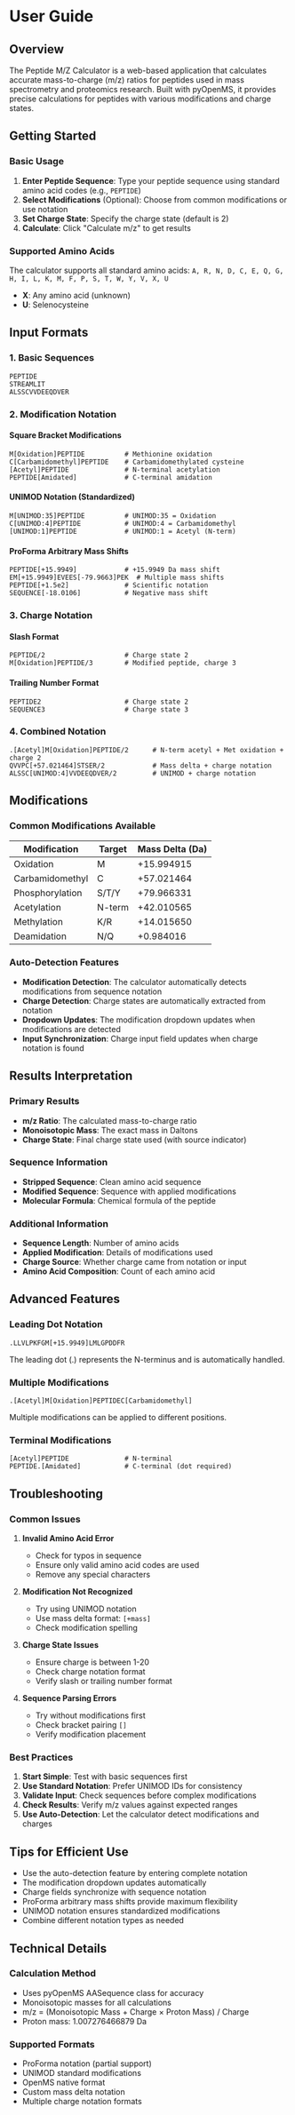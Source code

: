 # User Guide

## Overview

The Peptide M/Z Calculator is a web-based application that calculates accurate mass-to-charge (m/z) ratios for peptides used in mass spectrometry and proteomics research. Built with pyOpenMS, it provides precise calculations for peptides with various modifications and charge states.

## Getting Started

### Basic Usage

1. **Enter Peptide Sequence**: Type your peptide sequence using standard amino acid codes (e.g., `PEPTIDE`)
2. **Select Modifications** (Optional): Choose from common modifications or use notation
3. **Set Charge State**: Specify the charge state (default is 2)
4. **Calculate**: Click "Calculate m/z" to get results

### Supported Amino Acids

The calculator supports all standard amino acids:
`A, R, N, D, C, E, Q, G, H, I, L, K, M, F, P, S, T, W, Y, V, X, U`

- **X**: Any amino acid (unknown)
- **U**: Selenocysteine

## Input Formats

### 1. Basic Sequences
```
PEPTIDE
STREAMLIT
ALSSCVVDEEQDVER
```

### 2. Modification Notation

#### Square Bracket Modifications
```
M[Oxidation]PEPTIDE          # Methionine oxidation
C[Carbamidomethyl]PEPTIDE    # Carbamidomethylated cysteine
[Acetyl]PEPTIDE              # N-terminal acetylation
PEPTIDE[Amidated]            # C-terminal amidation
```

#### UNIMOD Notation (Standardized)
```
M[UNIMOD:35]PEPTIDE          # UNIMOD:35 = Oxidation
C[UNIMOD:4]PEPTIDE           # UNIMOD:4 = Carbamidomethyl
[UNIMOD:1]PEPTIDE            # UNIMOD:1 = Acetyl (N-term)
```

#### ProForma Arbitrary Mass Shifts
```
PEPTIDE[+15.9949]            # +15.9949 Da mass shift
EM[+15.9949]EVEES[-79.9663]PEK  # Multiple mass shifts
PEPTIDE[+1.5e2]              # Scientific notation
SEQUENCE[-18.0106]           # Negative mass shift
```

### 3. Charge Notation

#### Slash Format
```
PEPTIDE/2                    # Charge state 2
M[Oxidation]PEPTIDE/3        # Modified peptide, charge 3
```

#### Trailing Number Format
```
PEPTIDE2                     # Charge state 2
SEQUENCE3                    # Charge state 3
```

### 4. Combined Notation
```
.[Acetyl]M[Oxidation]PEPTIDE/2      # N-term acetyl + Met oxidation + charge 2
QVVPC[+57.021464]STSER/2            # Mass delta + charge notation
ALSSC[UNIMOD:4]VVDEEQDVER/2         # UNIMOD + charge notation
```

## Modifications

### Common Modifications Available

| Modification | Target | Mass Delta (Da) |
|--------------|--------|----------------|
| Oxidation | M | +15.994915 |
| Carbamidomethyl | C | +57.021464 |
| Phosphorylation | S/T/Y | +79.966331 |
| Acetylation | N-term | +42.010565 |
| Methylation | K/R | +14.015650 |
| Deamidation | N/Q | +0.984016 |

### Auto-Detection Features

- **Modification Detection**: The calculator automatically detects modifications from sequence notation
- **Charge Detection**: Charge states are automatically extracted from notation
- **Dropdown Updates**: The modification dropdown updates when modifications are detected
- **Input Synchronization**: Charge input field updates when charge notation is found

## Results Interpretation

### Primary Results
- **m/z Ratio**: The calculated mass-to-charge ratio
- **Monoisotopic Mass**: The exact mass in Daltons
- **Charge State**: Final charge state used (with source indicator)

### Sequence Information
- **Stripped Sequence**: Clean amino acid sequence
- **Modified Sequence**: Sequence with applied modifications
- **Molecular Formula**: Chemical formula of the peptide

### Additional Information
- **Sequence Length**: Number of amino acids
- **Applied Modification**: Details of modifications used
- **Charge Source**: Whether charge came from notation or input
- **Amino Acid Composition**: Count of each amino acid

## Advanced Features

### Leading Dot Notation
```
.LLVLPKFGM[+15.9949]LMLGPDDFR
```
The leading dot (.) represents the N-terminus and is automatically handled.

### Multiple Modifications
```
.[Acetyl]M[Oxidation]PEPTIDEC[Carbamidomethyl]
```
Multiple modifications can be applied to different positions.

### Terminal Modifications
```
[Acetyl]PEPTIDE              # N-terminal
PEPTIDE.[Amidated]           # C-terminal (dot required)
```

## Troubleshooting

### Common Issues

1. **Invalid Amino Acid Error**
   - Check for typos in sequence
   - Ensure only valid amino acid codes are used
   - Remove any special characters

2. **Modification Not Recognized**
   - Try using UNIMOD notation
   - Use mass delta format: `[+mass]`
   - Check modification spelling

3. **Charge State Issues**
   - Ensure charge is between 1-20
   - Check charge notation format
   - Verify slash or trailing number format

4. **Sequence Parsing Errors**
   - Try without modifications first
   - Check bracket pairing `[]`
   - Verify modification placement

### Best Practices

1. **Start Simple**: Test with basic sequences first
2. **Use Standard Notation**: Prefer UNIMOD IDs for consistency
3. **Validate Input**: Check sequences before complex modifications
4. **Check Results**: Verify m/z values against expected ranges
5. **Use Auto-Detection**: Let the calculator detect modifications and charges

## Tips for Efficient Use

- Use the auto-detection feature by entering complete notation
- The modification dropdown updates automatically
- Charge fields synchronize with sequence notation
- ProForma arbitrary mass shifts provide maximum flexibility
- UNIMOD notation ensures standardized modifications
- Combine different notation types as needed

## Technical Details

### Calculation Method
- Uses pyOpenMS AASequence class for accuracy
- Monoisotopic masses for all calculations
- m/z = (Monoisotopic Mass + Charge × Proton Mass) / Charge
- Proton mass: 1.007276466879 Da

### Supported Formats
- ProForma notation (partial support)
- UNIMOD standard modifications
- OpenMS native format
- Custom mass delta notation
- Multiple charge notation formats